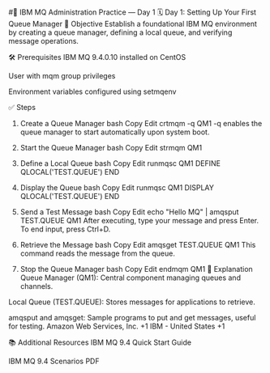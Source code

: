 #📘 IBM MQ Administration Practice — Day 1
🗓️ Day 1: Setting Up Your First Queue Manager
🎯 Objective
Establish a foundational IBM MQ environment by creating a queue manager, defining a local queue, and verifying message operations.​

🛠️ Prerequisites
IBM MQ 9.4.0.10 installed on CentOS

User with mqm group privileges

Environment variables configured using setmqenv​

✅ Steps
1. Create a Queue Manager
bash
Copy
Edit
crtmqm -q QM1
-q enables the queue manager to start automatically upon system boot.​

2. Start the Queue Manager
bash
Copy
Edit
strmqm QM1
3. Define a Local Queue
bash
Copy
Edit
runmqsc QM1
DEFINE QLOCAL('TEST.QUEUE')
END
4. Display the Queue
bash
Copy
Edit
runmqsc QM1
DISPLAY QLOCAL('TEST.QUEUE')
END
5. Send a Test Message
bash
Copy
Edit
echo "Hello MQ" | amqsput TEST.QUEUE QM1
After executing, type your message and press Enter. To end input, press Ctrl+D.​

6. Retrieve the Message
bash
Copy
Edit
amqsget TEST.QUEUE QM1
This command reads the message from the queue.​

7. Stop the Queue Manager
bash
Copy
Edit
endmqm QM1
📘 Explanation
Queue Manager (QM1): Central component managing queues and channels.

Local Queue (TEST.QUEUE): Stores messages for applications to retrieve.

amqsput and amqsget: Sample programs to put and get messages, useful for testing.​
Amazon Web Services, Inc.
+1
IBM - United States
+1

📚 Additional Resources
IBM MQ 9.4 Quick Start Guide

IBM MQ 9.4 Scenarios PDF

